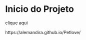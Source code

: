 <!DOCTYPE html>
<html lang="pt">
<head>
    <meta charset="UTF-8">
    <meta http-equiv="X-UA-Compatible" content="IE=edge">
    <meta name="viewport" content="width=device-width, initial-scale=1.0">    
</head>
<body>
    <h1>Inicio do Projeto</h1> 
    clique aqui
    <p> https://alemandira.github.io/Petlove/</p>
    
</body>
</html>
